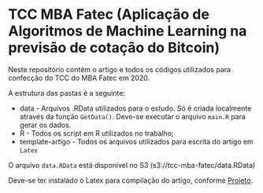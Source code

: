 # TCC MBA Fatec (Aplicação de Algoritmos de Machine Learning na previsão de cotação do Bitcoin)

Neste repositório contém o artigo e todos os códigos
utilizados para confecção do TCC do MBA Fatec em 2020.

A estrutura das pastas é a seguinte:

* data - Arquivos .RData utilizados para o estudo. Só é 
criada localmente através da função `GetData()`. Deve-se
executar o arquivo `main.R` para gerar os dados.
* R - Todos os script em R utilizados no trabalho;
* template-artigo - Todos os arquivos utilizados para 
escrita do artigo em `Latex`

O arquivo `data.RData` está disponível no S3 (s3://tcc-mba-fatec/data.RData)

Deve-se ter instalado o Latex para compilação do artigo,
conforme [Projeto](https://www.latex-project.org/).
